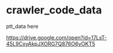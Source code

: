 # crawler_code_data

ptt_data here

https://drive.google.com/open?id=17LsT-45L9CxyAkpJXORG7Q876O6yOKT5

